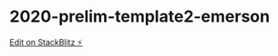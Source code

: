 # 2020-prelim-template2-emerson

[Edit on StackBlitz ⚡️](https://stackblitz.com/edit/2020-prelim-template2-emerson)